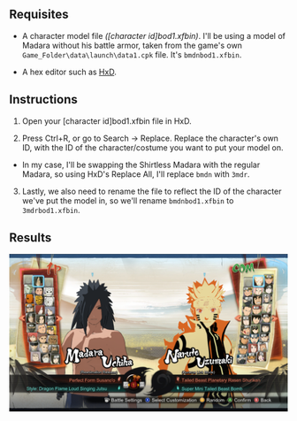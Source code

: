 ## Requisites

* A character model file *([character id]bod1.xfbin)*. I'll be using a model of Madara without his battle armor, taken from the game's own `Game_Folder\data\launch\data1.cpk` file. It's `bmdnbod1.xfbin`.

* A hex editor such as [HxD](https://mh-nexus.de/en/downloads.php?product=HxD20).

## Instructions

1) Open your [character id]bod1.xfbin file in HxD.

2) Press Ctrl+R, or go to Search -> Replace. Replace the character's own ID, with the ID of the character/costume you want to put your model on.

  * In my case, I'll be swapping the Shirtless Madara with the regular Madara, so using HxD's Replace All, I'll replace `bmdn` with `3mdr`.

3) Lastly, we also need to rename the file to reflect the ID of the character we've put the model in, so we'll rename `bmdnbod1.xfbin` to `3mdrbod1.xfbin`.

## Results

![](../pics/doing_a_model_swap_1.png)